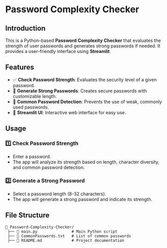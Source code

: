 # Password Complexity Checker

## Introduction
This is a Python-based **Password Complexity Checker** that evaluates the strength of user passwords and generates strong passwords if needed. It provides a user-friendly interface using **Streamlit**.

## Features
- ✅ **Check Password Strength**: Evaluates the security level of a given password.
- 🔐 **Generate Strong Passwords**: Creates secure passwords with customizable length.
- 📂 **Common Password Detection**: Prevents the use of weak, commonly used passwords.
- 🎨 **Streamlit UI**: Interactive web interface for easy use.

## Usage
### **1️⃣ Check Password Strength**
- Enter a password.
- The app will analyze its strength based on length, character diversity, and common password detection.

### **2️⃣ Generate a Strong Password**
- Select a password length (8-32 characters).
- The app will generate a strong password and indicate its strength.

## File Structure
```
📂 Password-Complexity-Checker/
 ├── 📄 main.py               # Main Python script
 ├── 📄 CommonPasswords.txt   # List of common passwords
 ├── 📄 README.md             # Project documentation
```

